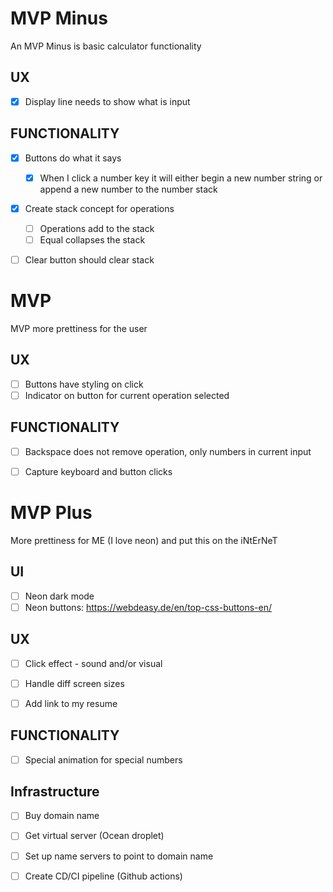 # MVP Minus
An MVP Minus is basic calculator functionality

## UX
- [x] Display line needs to show what is input

## FUNCTIONALITY

- [x] Buttons do what it says
  - [x] When I click a number key it will either begin a new number string or append a new number to the number stack
- [x] Create stack concept for operations
  - [ ] Operations add to the stack
  - [ ] Equal collapses the stack
- [ ] Clear button should clear stack
  

# MVP
MVP more prettiness for the user

## UX

- [ ] Buttons have styling on click
- [ ] Indicator on button for current operation selected

## FUNCTIONALITY

- [ ] Backspace does not remove operation, only numbers in current input
- [ ] Capture keyboard and button clicks


# MVP Plus
More prettiness for ME (I love neon) and put this on the iNtErNeT

## UI

- [ ] Neon dark mode
- [ ] Neon buttons: https://webdeasy.de/en/top-css-buttons-en/

## UX

- [ ] Click effect - sound and/or visual
- [ ] Handle diff screen sizes
- [ ] Add link to my resume


## FUNCTIONALITY

- [ ] Special animation for special numbers

## Infrastructure

- [ ] Buy domain name
- [ ] Get virtual server (Ocean droplet)
- [ ] Set up name servers to point to domain name
- [ ] Create CD/CI pipeline (Github actions)







